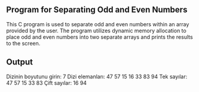 ## Program for Separating Odd and Even Numbers

This C program is used to separate odd and even numbers within an array provided by the user. The program utilizes dynamic memory allocation to place odd and even numbers into two separate arrays and prints the results to the screen.
## Output
Dizinin boyutunu girin: 7
Dizi elemanları:
47 57 15 16 33 83 94 
Tek sayılar:
47 57 15 33 83 
Çift sayılar:
16 94 